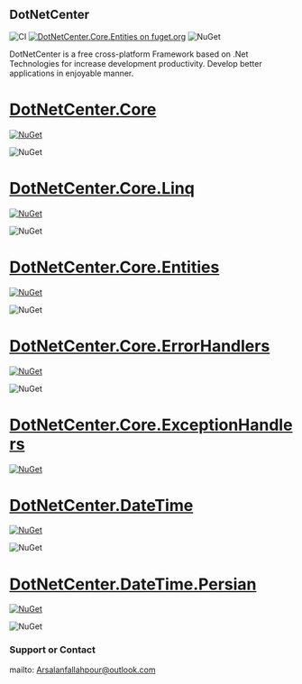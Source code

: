 ## DotNetCenter
![CI](https://github.com/arsalanfallahpour/DotNetCenter/workflows/CI/badge.svg)
[![DotNetCenter.Core.Entities on fuget.org](https://www.fuget.org/packages/DotNetCenter.Core.Entities/badge.svg)](https://www.fuget.org/packages/DotNetCenter.Core.Entities)
![NuGet](https://img.shields.io/tokei/lines/github/arsalanfallahpour/DotNetCenter?color=darkgreen&label=total%20lines%20of%20source%20code)

DotNetCenter is a free cross-platform Framework based on .Net Technologies for increase development productivity.
Develop better applications in enjoyable manner.

# <a href="https://github.com/arsalanfallahpour/DotNetCenter/tree/main/src/Core">DotNetCenter.Core</a>
[![NuGet](https://img.shields.io/nuget/v/dotnetcenter.core?color=%2300BBFF&label=nuget%20DotnetCenter.Core&logoColor=%23FFF&style=for-the-badge)](https://www.nuget.org/packages/DotNetCenter.Core/)

![NuGet](https://img.shields.io/nuget/dt/DotNetCenter.Core?label=nuge%20package%20download)

# <a href="https://github.com/arsalanfallahpour/DotNetCenter/tree/main/src/Core/Linq">DotNetCenter.Core.Linq</a>
[![NuGet](https://img.shields.io/nuget/v/dotnetcenter.core.linq?color=%2300BBFF&label=nuget%20DotnetCenter.Core.Linq&logoColor=%23FFF&style=for-the-badge)](https://www.nuget.org/packages/DotNetCenter.Core.Linq/)

![NuGet](https://img.shields.io/nuget/dt/DotNetCenter.Core.Linq?label=nuge%20package%20download)

# <a href="https://github.com/arsalanfallahpour/DotNetCenter/tree/main/src/Core/Entities">DotNetCenter.Core.Entities</a>
[![NuGet](https://img.shields.io/nuget/v/dotnetcenter.core.entities?color=%2300BBFF&label=nuget%20DotnetCenter.Core.Entities&logoColor=%23FFF&style=for-the-badge)](https://www.nuget.org/packages/DotNetCenter.Core.Entities/)

![NuGet](https://img.shields.io/nuget/dt/DotNetCenter.Core.Entities?label=nuge%20package%20download)


# <a href="https://github.com/arsalanfallahpour/DotNetCenter/tree/main/src/Core/ErrorHandlers">DotNetCenter.Core.ErrorHandlers</a>
[![NuGet](https://img.shields.io/nuget/v/dotnetcenter.core.errorhandlers?color=%2300BBFF&label=nuget%20DotnetCenter.Core.ErrorHandlers&logoColor=%23FFF&style=for-the-badge)](https://www.nuget.org/packages/DotNetCenter.Core.ErrorHandlers/)

![NuGet](https://img.shields.io/nuget/dt/DotNetCenter.Core.ErrorHandlers?label=nuge%20package%20download)

# <a href="https://github.com/arsalanfallahpour/DotNetCenter/tree/main/src/Core/ExceptionHandlers">DotNetCenter.Core.ExceptionHandlers</a>
[![NuGet](https://img.shields.io/nuget/v/dotnetcenter.core.exceptionhandlers?color=%2300BBFF&label=nuget%20DotnetCenter.Core.ExceptionHandlers&logoColor=%23FFF&style=for-the-badge)](https://www.nuget.org/packages/DotNetCenter.Core.ErrorHandlers/)

# <a href="https://github.com/arsalanfallahpour/DotNetCenter/tree/master/src/DateTime/Source">DotNetCenter.DateTime</a>
[![NuGet](https://img.shields.io/nuget/v/dotnetcenter.datetime?color=%2300BBFF&label=nuget%20DotnetCenter.DateTime&logoColor=%23FFF&style=for-the-badge)](https://www.nuget.org/packages/DotNetCenter.DateTime/)

![NuGet](https://img.shields.io/nuget/dt/DotNetCenter.DateTime?label=nuge%20package%20download)

# <a href="https://github.com/arsalanfallahpour/DotNetCenter/tree/master/src/DateTime/Persian/Source">DotNetCenter.DateTime.Persian</a>
[![NuGet](https://img.shields.io/nuget/v/dotnetcenter.datetime.persian?color=%2300BBFF&label=nuget%20DotnetCenter.DateTime.Persian&logoColor=%23FFF&style=for-the-badge)](https://www.nuget.org/packages/DotNetCenter.DateTime.Persian/)


![NuGet](https://img.shields.io/nuget/dt/DotNetCenter.DateTime.Persian?label=nuge%20package%20download)



### Support or Contact
mailto: Arsalanfallahpour@outlook.com
